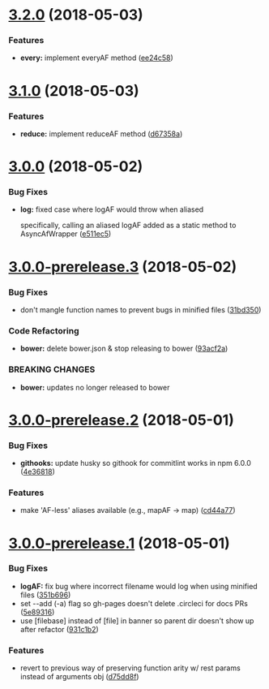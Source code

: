 <a name="3.2.0"></a>
# [3.2.0](https://github.com/AsyncAF/AsyncAF/compare/v3.1.0...v3.2.0) (2018-05-03)


### Features

* **every:** implement everyAF method ([ee24c58](https://github.com/AsyncAF/AsyncAF/commit/ee24c58))


<a name="3.1.0"></a>
# [3.1.0](https://github.com/AsyncAF/AsyncAF/compare/v3.0.0...v3.1.0) (2018-05-03)


### Features

* **reduce:** implement reduceAF method ([d67358a](https://github.com/AsyncAF/AsyncAF/commit/d67358a))


<a name="3.0.0"></a>
# [3.0.0](https://github.com/AsyncAF/AsyncAF/compare/v2.0.0...v3.0.0) (2018-05-02)


### Bug Fixes

* **log:** fixed case where logAF would throw when aliased

  specifically, calling an aliased logAF added as a static method to AsyncAfWrapper ([e511ec5](https://github.com/AsyncAF/AsyncAF/commit/e511ec5))


<a name="3.0.0-prerelease.3"></a>
# [3.0.0-prerelease.3](https://github.com/AsyncAF/AsyncAF/compare/v2.0.0...v3.0.0-prerelease.3) (2018-05-02)


### Bug Fixes

* don't mangle function names to prevent bugs in minified files ([31bd350](https://github.com/AsyncAF/AsyncAF/commit/31bd350))


### Code Refactoring

* **bower:** delete bower.json & stop releasing to bower ([93acf2a](https://github.com/AsyncAF/AsyncAF/commit/93acf2a))


### BREAKING CHANGES

* **bower:** updates no longer released to bower


<a name="3.0.0-prerelease.2"></a>
# [3.0.0-prerelease.2](https://github.com/AsyncAF/AsyncAF/compare/v2.0.0...v3.0.0-prerelease.2) (2018-05-01)


### Bug Fixes

* **githooks:** update husky so githook for commitlint works in npm 6.0.0 ([4e36818](https://github.com/AsyncAF/AsyncAF/commit/4e36818))


### Features

* make 'AF-less' aliases available (e.g., mapAF -> map) ([cd44a77](https://github.com/AsyncAF/AsyncAF/commit/cd44a77))


<a name="3.0.0-prerelease.1"></a>
# [3.0.0-prerelease.1](https://github.com/AsyncAF/AsyncAF/compare/v2.0.0...v3.0.0-prerelease.1) (2018-05-01)


### Bug Fixes

* **logAF:** fix bug where incorrect filename would log when using minified files ([351b696](https://github.com/AsyncAF/AsyncAF/commit/351b696))
* set --add (-a) flag so gh-pages doesn't delete .circleci for docs PRs ([5e89316](https://github.com/AsyncAF/AsyncAF/commit/5e89316))
* use [filebase] instead of [file] in banner so parent dir doesn't show up after refactor ([931c1b2](https://github.com/AsyncAF/AsyncAF/commit/931c1b2))


### Features

* revert to previous way of preserving function arity w/ rest params instead of arguments obj ([d75dd8f](https://github.com/AsyncAF/AsyncAF/commit/d75dd8f))

